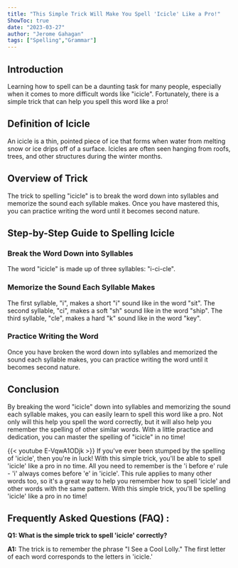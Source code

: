 ```yaml
---
title: "This Simple Trick Will Make You Spell 'Icicle' Like a Pro!"
ShowToc: true 
date: "2023-03-27"
author: "Jerome Gahagan" 
tags: ["Spelling","Grammar"]
---
```

## Introduction
Learning how to spell can be a daunting task for many people, especially when it comes to more difficult words like "icicle". Fortunately, there is a simple trick that can help you spell this word like a pro!

## Definition of Icicle
An icicle is a thin, pointed piece of ice that forms when water from melting snow or ice drips off of a surface. Icicles are often seen hanging from roofs, trees, and other structures during the winter months.

## Overview of Trick
The trick to spelling "icicle" is to break the word down into syllables and memorize the sound each syllable makes. Once you have mastered this, you can practice writing the word until it becomes second nature.

## Step-by-Step Guide to Spelling Icicle

### Break the Word Down into Syllables
The word "icicle" is made up of three syllables: "i-ci-cle".

### Memorize the Sound Each Syllable Makes
The first syllable, "i", makes a short "i" sound like in the word "sit". The second syllable, "ci", makes a soft "sh" sound like in the word "ship". The third syllable, "cle", makes a hard "k" sound like in the word "key".

### Practice Writing the Word
Once you have broken the word down into syllables and memorized the sound each syllable makes, you can practice writing the word until it becomes second nature.

## Conclusion
By breaking the word "icicle" down into syllables and memorizing the sound each syllable makes, you can easily learn to spell this word like a pro. Not only will this help you spell the word correctly, but it will also help you remember the spelling of other similar words. With a little practice and dedication, you can master the spelling of "icicle" in no time!

{{< youtube E-VqwA1ODjk >}} 
If you've ever been stumped by the spelling of 'icicle', then you're in luck! With this simple trick, you'll be able to spell 'icicle' like a pro in no time. All you need to remember is the 'i before e' rule - 'i' always comes before 'e' in 'icicle'. This rule applies to many other words too, so it's a great way to help you remember how to spell 'icicle' and other words with the same pattern. With this simple trick, you'll be spelling 'icicle' like a pro in no time!

## Frequently Asked Questions (FAQ) :
**Q1: What is the simple trick to spell 'icicle' correctly?**

**A1:** The trick is to remember the phrase "I See a Cool Lolly." The first letter of each word corresponds to the letters in 'icicle.'






